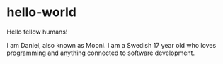 # hello-world

Hello fellow humans!

I am Daniel, also known as Mooni. I am a Swedish 17 year old who loves programming and anything connected to software development.
